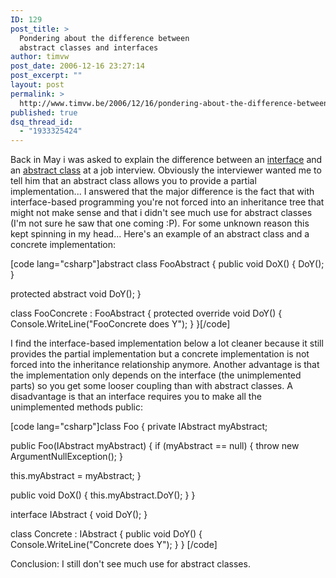 ```yaml
---
ID: 129
post_title: >
  Pondering about the difference between
  abstract classes and interfaces
author: timvw
post_date: 2006-12-16 23:27:14
post_excerpt: ""
layout: post
permalink: >
  http://www.timvw.be/2006/12/16/pondering-about-the-difference-between-abstract-classes-and-interfaces/
published: true
dsq_thread_id:
  - "1933325424"
---
```

<p>Back in May i was asked to explain the difference between an <a href="http://msdn.microsoft.com/library/en-us/csref/html/vcreftheinterfacetype.asp">interface</a> and an <a href="http://msdn.microsoft.com/library/en-us/csspec/html/vclrfcsharpspec_10_1_1_1.asp">abstract class</a> at a job interview. Obviously the interviewer wanted me to tell him that an abstract class allows you to provide a partial implementation... I answered that the major difference is the fact that with interface-based programming you're not forced into an inheritance tree that might not make sense and that i didn't see much use for abstract classes (I'm not sure he saw that one coming :P). For some unknown reason this kept spinning in my head... Here's an example of an abstract class and a concrete implementation:</p>
[code lang="csharp"]abstract class FooAbstract
{
 public void DoX()
 {
  DoY();
 }

 protected abstract void DoY();
}

class FooConcrete : FooAbstract
{
 protected override void DoY()
 {
  Console.WriteLine("FooConcrete does Y");
 }
}[/code]
<p>I find the interface-based implementation below a lot cleaner because it still provides the partial implementation but a concrete implementation is not forced into the inheritance relationship anymore. Another advantage is that the implementation only depends on the interface (the unimplemented parts) so you get some looser coupling than with abstract classes. A disadvantage is that an interface requires you to make all the unimplemented methods public:</p>
[code lang="csharp"]class Foo
{
 private IAbstract myAbstract;

 public Foo(IAbstract myAbstract)
 {
  if (myAbstract == null)
  {
   throw new ArgumentNullException();
  }

  this.myAbstract = myAbstract;
 }

 public void DoX()
 {
  this.myAbstract.DoY();
 }
}

interface IAbstract
{
 void DoY();
}

class Concrete : IAbstract
{
 public void DoY()
 {
  Console.WriteLine("Concrete does Y");
 }
}
[/code]
<p>Conclusion: I still don't see much use for abstract classes.</p>